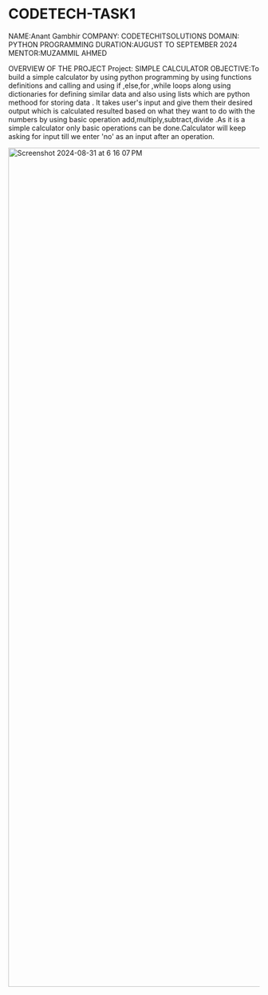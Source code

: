 # CODETECH-TASK1

NAME:Anant Gambhir 
COMPANY: CODETECHITSOLUTIONS
DOMAIN: PYTHON PROGRAMMING
DURATION:AUGUST TO SEPTEMBER 2024
MENTOR:MUZAMMIL AHMED



OVERVIEW OF THE PROJECT
Project: SIMPLE CALCULATOR
OBJECTIVE:To build a simple calculator by using python programming by using functions definitions and calling and using if ,else,for ,while loops
along using dictionaries for defining similar data and also using lists which are python methood for storing data . It takes user's input and give them their desired output which is calculated resulted based on what they want to do with the numbers  by using basic operation add,multiply,subtract,divide
.As it is a simple calculator only basic operations can be done.Calculator will keep asking for input till we enter 'no' as an input after an operation.



<img width="1680" alt="Screenshot 2024-08-31 at 6 16 07 PM" src="https://github.com/user-attachments/assets/6dd6888d-4d4f-451f-94f2-4e015dc5eedb">
